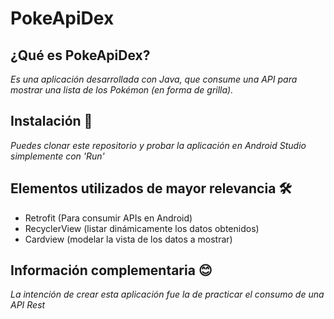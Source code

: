 # PokeApiDex

## ¿Qué es PokeApiDex?
_Es una aplicación desarrollada con Java, que consume una API para mostrar una lista de los Pokémon (en forma de grilla)._

## Instalación 🔧
_Puedes clonar este repositorio y probar la aplicación en Android Studio simplemente con 'Run'_

## Elementos utilizados de mayor relevancia 🛠️

* Retrofit (Para consumir APIs en Android)
* RecyclerView (listar dinámicamente los datos obtenidos)
* Cardview (modelar la vista de los datos a mostrar)

## Información complementaria 😊
_La intención de crear esta aplicación fue la de practicar el consumo de una API Rest_
